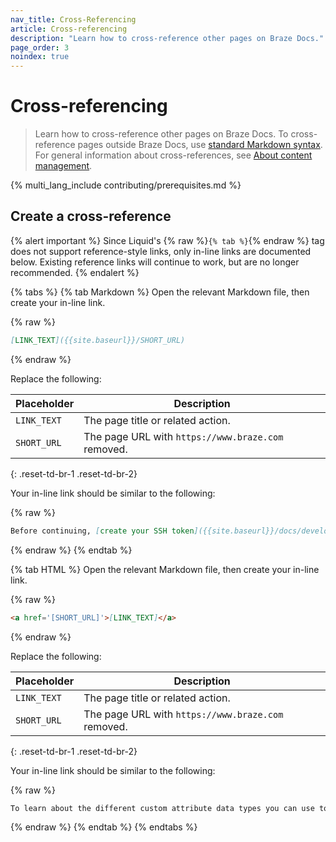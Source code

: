```yaml
---
nav_title: Cross-Referencing
article: Cross-referencing
description: "Learn how to cross-reference other pages on Braze Docs."
page_order: 3
noindex: true
---
```


# Cross-referencing

> Learn how to cross-reference other pages on Braze Docs. To cross-reference pages outside Braze Docs, use [standard Markdown syntax](https://www.markdownguide.org/basic-syntax/#links). For general information about cross-references, see [About content management]({{site.baseurl}}/contributing/content_management/#cross-references).

{% multi_lang_include contributing/prerequisites.md %}

## Create a cross-reference

{% alert important %}
Since Liquid's {% raw %}`{% tab %}`{% endraw %} tag does not support reference-style links, only in-line links are documented below. Existing reference links will continue to work, but are no longer recommended.
{% endalert %}

{% tabs %}
{% tab Markdown %}
Open the relevant Markdown file, then create your in-line link.

{% raw %}
```markdown
[LINK_TEXT]({{site.baseurl}}/SHORT_URL)
```
{% endraw %}

Replace the following:

| Placeholder | Description                                        |
|-------------|----------------------------------------------------|
| `LINK_TEXT` | The page title or related action.                  |
| `SHORT_URL` | The page URL with `https://www.braze.com` removed. |
{: .reset-td-br-1 .reset-td-br-2}

Your in-line link should be similar to the following:

{% raw %}
```markdown
Before continuing, [create your SSH token]({{site.baseurl}}/docs/developer_guide/platform_wide/sdk_authentication).
```
{% endraw %}
{% endtab %}

{% tab HTML %}
Open the relevant Markdown file, then create your in-line link.

{% raw %}
```markdown
<a href='[SHORT_URL]'>[LINK_TEXT]</a>
```
{% endraw %}

Replace the following:

| Placeholder | Description                                        |
|-------------|----------------------------------------------------|
| `LINK_TEXT` | The page title or related action.                  |
| `SHORT_URL` | The page URL with `https://www.braze.com` removed. |
{: .reset-td-br-1 .reset-td-br-2}

Your in-line link should be similar to the following:

{% raw %}
```markdown
To learn about the different custom attribute data types you can use to segment users, view <a href="/docs/user_guide/data_and_analytics/custom_data/custom_attributes/#custom-attribute-data-types">Custom attribute data types</a>.
```
{% endraw %}
{% endtab %}
{% endtabs %}

